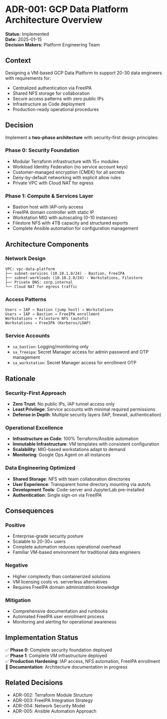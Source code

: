 # ADR-001: GCP Data Platform Architecture Overview

**Status:** Implemented  
**Date:** 2025-01-15  
**Decision Makers:** Platform Engineering Team  

## Context

Designing a VM-based GCP Data Platform to support 20-30 data engineers with requirements for:
- Centralized authentication via FreeIPA
- Shared NFS storage for collaboration  
- Secure access patterns with zero public IPs
- Infrastructure as Code deployment
- Production-ready operational procedures

## Decision

Implement a **two-phase architecture** with security-first design principles:

### Phase 0: Security Foundation
- Modular Terraform infrastructure with 15+ modules
- Workload Identity Federation (no service account keys)
- Customer-managed encryption (CMEK) for all secrets
- Deny-by-default networking with explicit allow rules
- Private VPC with Cloud NAT for egress

### Phase 1: Compute & Services Layer  
- Bastion host with IAP-only access
- FreeIPA domain controller with static IP
- Workstation MIG with autoscaling (0-10 instances)
- Filestore NFS with 4TB capacity and structured exports
- Complete Ansible automation for configuration management

## Architecture Components

### Network Design
```
VPC: vpc-data-platform
├── subnet-services (10.10.1.0/24) - Bastion, FreeIPA
├── subnet-workloads (10.10.2.0/24) - Workstations, Filestore
├── Private DNS: corp.internal
└── Cloud NAT for egress traffic
```

### Access Patterns
```
Users → IAP → Bastion (jump host) → Workstations
Users → IAP → Bastion → FreeIPA enrollment
Workstations → Filestore NFS (autofs)
Workstations → FreeIPA (Kerberos/LDAP)
```

### Service Accounts
- `sa_bastion`: Logging/monitoring only
- `sa_freeipa`: Secret Manager access for admin password and OTP management
- `sa_workstation`: Secret Manager access for enrollment OTP

## Rationale

### Security-First Approach
- **Zero Trust**: No public IPs, IAP tunnel access only
- **Least Privilege**: Service accounts with minimal required permissions
- **Defense in Depth**: Multiple security layers (IAP, firewall, authentication)

### Operational Excellence  
- **Infrastructure as Code**: 100% Terraform/Ansible automation
- **Immutable Infrastructure**: VM templates with consistent configuration
- **Scalability**: MIG-based workstations adapt to demand
- **Monitoring**: Google Ops Agent on all instances

### Data Engineering Optimized
- **Shared Storage**: NFS with team collaboration directories
- **User Experience**: Transparent home directory mounting via autofs
- **Development Tools**: Code-server and JupyterLab pre-installed
- **Authentication**: Single sign-on via FreeIPA

## Consequences

### Positive
- Enterprise-grade security posture
- Scalable to 20-30+ users
- Complete automation reduces operational overhead
- Familiar VM-based environment for traditional data engineers

### Negative  
- Higher complexity than containerized solutions
- VM licensing costs vs. serverless alternatives
- Requires FreeIPA domain administration knowledge

### Mitigation
- Comprehensive documentation and runbooks
- Automated FreeIPA user enrollment process
- Monitoring and alerting for operational awareness

## Implementation Status

✅ **Phase 0**: Complete security foundation deployed  
✅ **Phase 1**: Complete VM infrastructure deployed  
✅ **Production Hardening**: IAP access, NFS automation, FreeIPA enrollment  
🚧 **Documentation**: Architecture documentation in progress

## Related Decisions

- ADR-002: Terraform Module Structure
- ADR-003: FreeIPA Integration Strategy  
- ADR-004: Network Security Model
- ADR-005: Ansible Automation Approach
